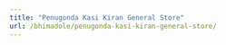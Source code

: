```yaml
---
title: "Penugonda Kasi Kiran General Store"
url: /bhimadole/penugonda-kasi-kiran-general-store/
---
```

